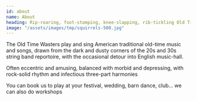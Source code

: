 ```yaml
---
id: about
name: About
heading: Rip-roaring, foot-stomping, knee-slapping, rib-tickling Old Time music (with an English accent)
image: "/assets/images/tmp/squirrels-500.jpg"
---
```


The Old Time Wasters play and sing American traditional old-time music and songs, drawn from the dark and dusty corners of the 20s and 30s string band reportoire, with the occasional detour into English music-hall.

Often eccentric and amusing, balanced with morbid and depressing, with rock-solid rhythm and infectious three-part harmonies

You can book us to play at your festival, wedding, barn dance, club... we can also do workshops